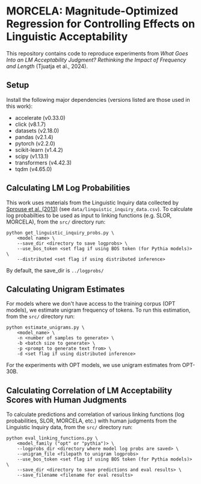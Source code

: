 # MORCELA: Magnitude-Optimized Regression for Controlling Effects on Linguistic Acceptability

This repository contains code to reproduce experiments from *What Goes Into an LM Acceptability Judgment? Rethinking the Impact of Frequency and Length* (Tjuatja et al., 2024).

## Setup
Install the following major dependencies (versions listed are those used in this work):
* accelerate (v0.33.0)
* click (v8.1.7)
* datasets (v2.18.0)
* pandas (v2.1.4)
* pytorch (v2.2.0)
* scikit-learn (v1.4.2)
* scipy (v1.13.1)
* transformers (v4.42.3)
* tqdm (v4.65.0)

## Calculating LM Log Probabilities
This work uses materials from the Linguistic Inquiry data collected by [Sprouse et al. (2013)](https://www.jonsprouse.com/papers/Sprouse%20et%20al.%202013.pdf) (see `data/linguistic_inquiry_data.csv`). To calculate log probabilties to be used as input to linking functions (e.g. SLOR, MORCELA), from the `src/` directory run:
```
python get_linguistic_inquiry_probs.py \
    <model name> \
    --save_dir <directory to save logprobs> \
    --use_bos_token <set flag if using BOS token (for Pythia models)> \
    --distributed <set flag if using distributed inference>
```
By default, the save_dir is `../logprobs/`

## Calculating Unigram Estimates
For models where we don't have access to the training corpus (OPT models), we estimate unigram frequency of tokens. To run this estimation, from the `src/` directory run:
```
python estimate_unigrams.py \
    <model_name> \
    -n <number of samples to generate> \
    -b <batch size to generate> \
    -p <prompt to generate text from> \
    -d <set flag if using distributed inference>
```
For the experiments with OPT models, we use unigram estimates from OPT-30B.

## Calculating Correlation of LM Acceptability Scores with Human Judgments
To calculate predictions and correlation of various linking functions (log probabilities, SLOR, MORCELA, etc.) with human judgments from the Linguistic Inquiry data, from the `src/` directory run:
```
python eval_linking_functions.py \
    <model_family ("opt" or "pythia")> \
    --logprobs_dir <directory where model log probs are saved> \
    --unigram_file <filepath to unigram logprobs>
    --use_bos_token <set flag if using BOS token (for Pythia models)> \
    --save_dir <directory to save predictions and eval results> \
    --save_filename <filename for eval results>
```
